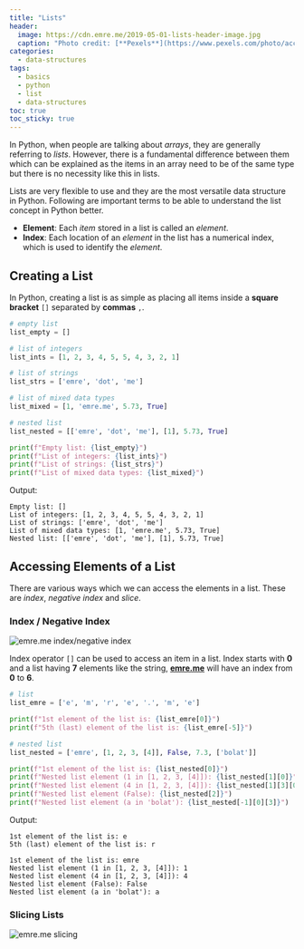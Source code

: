 ```yaml
---
title: "Lists"
header:
  image: https://cdn.emre.me/2019-05-01-lists-header-image.jpg
  caption: "Photo credit: [**Pexels**](https://www.pexels.com/photo/account-black-and-white-business-commerce-209137/)"
categories:
  - data-structures
tags:
  - basics
  - python
  - list
  - data-structures
toc: true
toc_sticky: true
---
```


In Python, when people are talking about *arrays*, they are generally referring to *lists*. However, there is a fundamental difference between them which can be explained as the items in an array need to be of the same type but there is no necessity like this in lists.

Lists are very flexible to use and they are the most versatile data structure in Python. Following are important terms to be able to understand the list concept in Python better.



- **Element**: Each *item* stored in a list is called an *element*.
- **Index**: Each location of an *element* in the list has a numerical index, which is used to identify the *element*.

## Creating a List ##
In Python, creating a list is as simple as placing all items inside a **square bracket** `[]` separated by **commas** `,`.

```python
# empty list
list_empty = []

# list of integers
list_ints = [1, 2, 3, 4, 5, 5, 4, 3, 2, 1]

# list of strings
list_strs = ['emre', 'dot', 'me']

# list of mixed data types
list_mixed = [1, 'emre.me', 5.73, True]

# nested list
list_nested = [['emre', 'dot', 'me'], [1], 5.73, True]

print(f"Empty list: {list_empty}")
print(f"List of integers: {list_ints}")
print(f"List of strings: {list_strs}")
print(f"List of mixed data types: {list_mixed}")
```

Output:
```
Empty list: []
List of integers: [1, 2, 3, 4, 5, 5, 4, 3, 2, 1]
List of strings: ['emre', 'dot', 'me']
List of mixed data types: [1, 'emre.me', 5.73, True]
Nested list: [['emre', 'dot', 'me'], [1], 5.73, True]
```

## Accessing Elements of a List ##

There are various ways which we can access the elements in a list. These are *index*, *negative index* and *slice*.

### Index / Negative Index ###

![emre.me index/negative index](https://cdn.emre.me/2019-05-01-lists-index-negative-index.png)

Index operator `[]` can be used to access an item in a list.
Index starts with **0** and a list having **7** elements like the string, **[emre.me](https://emre.me)** will have an index from **0** to **6**.

```python
# list
list_emre = ['e', 'm', 'r', 'e', '.', 'm', 'e']

print(f"1st element of the list is: {list_emre[0]}")
print(f"5th (last) element of the list is: {list_emre[-5]}")

# nested list
list_nested = ['emre', [1, 2, 3, [4]], False, 7.3, ['bolat']]

print(f"1st element of the list is: {list_nested[0]}")
print(f"Nested list element (1 in [1, 2, 3, [4]]): {list_nested[1][0]}")
print(f"Nested list element (4 in [1, 2, 3, [4]]): {list_nested[1][3][0]}")
print(f"Nested list element (False): {list_nested[2]}")
print(f"Nested list element (a in 'bolat'): {list_nested[-1][0][3]}")
```

Output:
```
1st element of the list is: e
5th (last) element of the list is: r

1st element of the list is: emre
Nested list element (1 in [1, 2, 3, [4]]): 1
Nested list element (4 in [1, 2, 3, [4]]): 4
Nested list element (False): False
Nested list element (a in 'bolat'): a
```

### Slicing Lists ###

![emre.me slicing](https://cdn.emre.me/2019-05-01-lists-slice.png)

